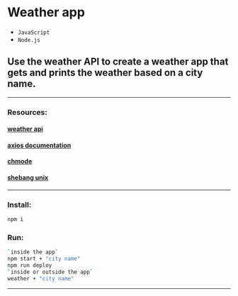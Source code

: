 # Weather app
- `JavaScript` 
- `Node.js`
## Use the weather API to create a weather app that gets and prints the weather based on a city name.
---
### Resources:
#### [weather api](https://www.weatherapi.com/)
#### [axios documentation](https://www.npmjs.com/package/axios)
#### [chmode](https://www.computerhope.com/unix/uchmod.htm)
#### [shebang unix](https://wiki.ubuntuusers.de/Shebang_f%C3%BCr_Shellskripte/)
---
### Install:
```bash
npm i
```
### Run:
```bash
`inside the app`
npm start + "city name" 
npm run deploy
`inside or outside the app`
weather + "city name" 
```
---
